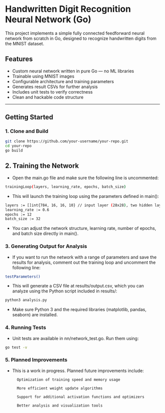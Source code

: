 # Handwritten Digit Recognition Neural Network (Go)

This project implements a simple fully connected feedforward neural network from scratch in Go, designed to recognize handwritten digits from the MNIST dataset.

## Features

- Custom neural network written in pure Go — no ML libraries
- Trainable using MNIST images
- Configurable architecture and training parameters
- Generates result CSVs for further analysis
- Includes unit tests to verify correctness
- Clean and hackable code structure

---

## Getting Started

### 1. Clone and Build

```bash
git clone https://github.com/your-username/your-repo.git
cd your-repo
go build
```

## 2. Training the Network

- Open the main.go file and make sure the following line is uncommented:
```bash
trainingLoop(layers, learning_rate, epochs, batch_size)
```
- This will launch the training loop using the parameters defined in main():
```bash
layers := []int{784, 16, 16, 10} // input layer (28x28), two hidden layers, 10 output classes
learning_rate := 0.6
epochs := 12
batch_size := 32
```
- You can adjust the network structure, learning rate, number of epochs, and batch size directly in main().

### 3. Generating Output for Analysis

- If you want to run the network with a range of parameters and save the results for analysis, comment out the training loop and uncomment the following line:
```bash
testParameters()
```
- This will generate a CSV file at results/output.csv, which you can analyze using the  Python script included in results/:
```bash
python3 analysis.py
```
- Make sure Python 3 and the required libraries (matplotlib, pandas, seaborn) are installed.
### 4. Running Tests

- Unit tests are available in nn/network_test.go. Run them using:
```bash
go test -v
```
### 5. Planned Improvements

- This is a work in progress. Planned future improvements include:

        Optimization of training speed and memory usage

        More efficient weight update algorithms

        Support for additional activation functions and optimizers

        Better analysis and visualization tools
